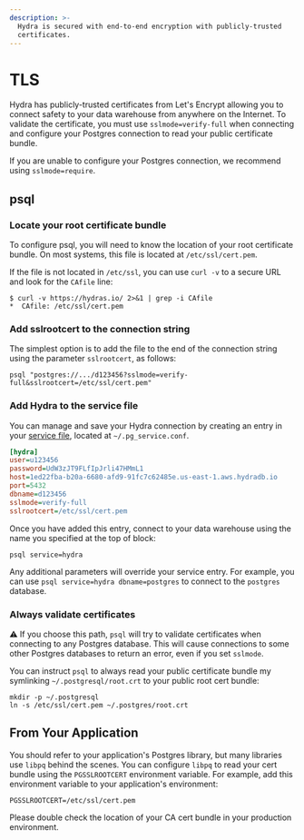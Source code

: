 ```yaml
---
description: >-
  Hydra is secured with end-to-end encryption with publicly-trusted
  certificates.
---
```


# TLS

Hydra has publicly-trusted certificates from Let's Encrypt allowing you to connect safety to your data warehouse from anywhere on the Internet. To validate the certificate, you must use `sslmode=verify-full` when connecting and configure your Postgres connection to read your public certificate bundle.

If you are unable to configure your Postgres connection, we recommend using `sslmode=require`.

## psql

### Locate your root certificate bundle

To configure psql, you will need to know the location of your root certificate bundle. On most systems, this file is located at `/etc/ssl/cert.pem`.

If the file is not located in `/etc/ssl`, you can use `curl -v` to a secure URL and look for the `CAfile` line:

```shell-session
$ curl -v https://hydras.io/ 2>&1 | grep -i CAfile
*  CAfile: /etc/ssl/cert.pem
```

### Add sslrootcert to the connection string

The simplest option is to add the file to the end of the connection string using the parameter `sslrootcert`, as follows:

```shell
psql "postgres://.../d123456?sslmode=verify-full&sslrootcert=/etc/ssl/cert.pem"
```

### Add Hydra to the service file

You can manage and save your Hydra connection by creating an entry in your [service file](https://www.postgresql.org/docs/current/libpq-pgservice.html), located at `~/.pg_service.conf`.

```ini
[hydra]
user=u123456
password=UdW3zJT9FLfIpJrli47HMmL1
host=1ed22fba-b20a-6680-afd9-91fc7c62485e.us-east-1.aws.hydradb.io
port=5432
dbname=d123456
sslmode=verify-full
sslrootcert=/etc/ssl/cert.pem
```

Once you have added this entry, connect to your data warehouse using the name you specified at the top of block:

```shell
psql service=hydra
```

Any additional parameters will override your service entry. For example, you can use `psql service=hydra dbname=postgres` to connect to the `postgres` database.

### Always validate certificates

:warning: If you choose this path, `psql` will try to validate certificates when connecting to any Postgres database. This will cause connections to some other Postgres databases to return an error, even if you set `sslmode`.

You can instruct `psql` to always read your public certificate bundle my symlinking `~/.postgresql/root.crt` to your public root cert bundle:

```shell
mkdir -p ~/.postgresql
ln -s /etc/ssl/cert.pem ~/.postgres/root.crt
```

## From Your Application

You should refer to your application's Postgres library, but many libraries use `libpq` behind the scenes. You can configure `libpq` to read your cert bundle using the `PGSSLROOTCERT` environment variable. For example, add this environment variable to your application's environment:

```shell
PGSSLROOTCERT=/etc/ssl/cert.pem
```

Please double check the location of your CA cert bundle in your production environment.
